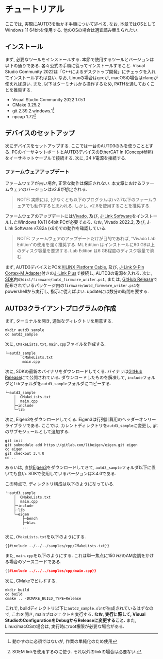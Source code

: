 # チュートリアル

ここでは, 実際にAUTD3を動かす手順について述べる. なお, 本章ではOSとしてWindows 11 64bitを使用する.
他のOSの場合は適宜読み替えられたい.

## インストール

まず, 必要なツールをインストールする.
本節で使用するツールとバージョンは以下の通りである.
各々公式の手順に従ってインストールすること.
Visual Studio Community 2022は「C++によるデスクトップ開発」にチェックを入れてインストールすれば良い.
なお, Linuxの場合はgccが, macOSの場合はclangが使えれば良い.
また, 以下はターミナルから操作するため, PATHを通しておくことを推奨する.

- Visual Studio Community 2022 17.5.1
- CMake 3.25.2
- git 2.39.2.windows.1[^fn_git]
- npcap 1.72[^fn_npcap]

## デバイスのセットアップ

次にデバイスをセットアップする. ここでは一台のAUTD3のみを使うこととする.
PCのイーサネットポートとAUTD3デバイスのEtherCAT In ([Concept](concept.md)参照) をイーサネットケーブルで接続する.
次に, $\SI{24}{V}$電源を接続する.

### ファームウェアアップデート

ファームウェアが古い場合, 正常な動作は保証されない.
本文章におけるファームウェアのバージョンはv2.8が想定される.

> NOTE: 実際には, (少なくとも以下のプログラムは) v2.7以下のファームウェアでも動作すると思われる. しかし, v2.8を使用することを推奨する.

ファームウェアのアップデートには[Vivado](https://www.xilinx.com/products/design-tools/vivado.html), 及び, [J-Link Software](https://www.segger.com/downloads/jlink/)をインストールしたWindows 10/11 64bit PCが必要である.
なお, Vivado 2022.2, 及び, J-Link Software v7.82a (x64)での動作を確認している.

> NOTE: ファームウェアのアップデートだけが目的であれば, "Vivado Lab Edition"の使用を強く推奨する. 
> ML Edition はインストールに60 GB以上のディスク容量を要求する. Lab Edition は6 GB程度のディスク容量で済む. 

まず, AUTD3デバイスとPCを[XILINX Platform Cable](https://www.xilinx.com/products/boards-and-kits/hw-usb-ii-g.html), 及び, [J-Link 9-Pin Cortex-M Adapter](https://www.segger-pocjapan.com/j-link-9-pin-cortex-m-adapter)付きの[J-Link Plus](https://www.segger.com/products/debug-probes/j-link/models/j-link-plus/)で接続し, AUTD3の電源を入れる.
次に, [SDK](https://github.com/shinolab/autd3)内の`dist/firmware/autd_firmware_writer.ps1`, または, [GitHub Release](https://github.com/shinolab/autd3/releases)で配布されているパッケージ内の`firmware/autd_firmware_writer.ps1`をpowershellから実行し, 指示に従えばよい. updateには数分の時間を要する.

## AUTD3クライアントプログラムの作成

まず, ターミナルを開き, 適当なディレクトリを用意する.

```
mkdir autd3_sample
cd autd3_sample
```

次に, `CMakeLists.txt`, `main.cpp`ファイルを作成する.

```
└─autd3_sample
        CMakeLists.txt
        main.cpp
```

次に, SDKの最新のバイナリをダウンロードしてくる.
バイナリは[GitHub Release](https://github.com/shinolab/autd3/releases)にて公開されている.
ダウンロードしたものを解凍して, `include`フォルダと`lib`フォルダを`autd3_sample`フォルダにコピーする.

```
└─autd3_sample
    │  CMakeLists.txt
    │  main.cpp
    ├─include
    └─lib
```

次に, Eigen3をダウンロードしてくる. Eigen3は行列計算用のヘッダーオンリーライブラリである. ここでは,
カレントディレクトリを`autd3_sample`に変更し, gitのサブモジュールとして追加する.

```
git init
git submodule add https://gitlab.com/libeigen/eigen.git eigen
cd eigen
git checkout 3.4.0
cd ..
```

あるいは, 直接[Eigen3](https://gitlab.com/libeigen/eigen)をダウンロードしてきて,
`autd3_sample`フォルダ以下に置いても良い. SDKで使用しているバージョンは3.4.0である.

この時点で, ディレクトリ構成は以下のようになっている.

```
└─autd3_sample
    │  CMakeLists.txt
    │  main.cpp
    ├─include
    ├─lib
    └─eigen
        ├─bench
        ├─blas
        ...
```

次に, `CMakeLists.txt`を以下のようにする.

```
{{#include ../../../samples/cpp/CMakeLists.txt}}
```

また, `main.cpp`を以下のようにする. これは単一焦点に$\SI{150}{Hz}$のAM変調をかける場合のソースコードである.

```cpp
{{#include ../../../samples/cpp/main.cpp}}
```

次に, CMakeでビルドする.

```
mkdir build
cd build
cmake .. -DCMAKE_BUILD_TYPE=Release
```

これで, buildディレクトリ以下に`autd3_sample.sln`が生成されているはずなので, これを開き, mainプロジェクトを実行する.
**なお, 実行に際して, Visual StudioのConfigurationをDebugからReleaseに変更すること.** また,
Linux/macOSの場合は, 実行時にroot権限が必要な場合がある.

[^fn_git]: 動かすのに必須ではないが, 作業の単純化のため使用

[^fn_npcap]: SOEM linkを使用するのに使う. それ以外のlinkの場合は必要ない.
